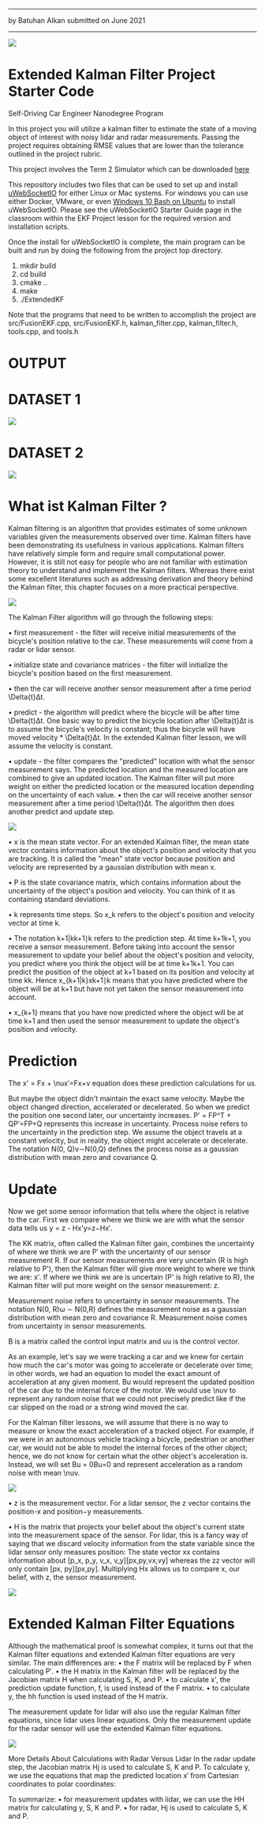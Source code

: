 ---------------------------------------------------------------------------------------------------------------------

by Batuhan Alkan submitted on June 2021

---------------------------------------------------------------------------------------------------------------------




![](foto/1.png)




# Extended Kalman Filter Project Starter Code
Self-Driving Car Engineer Nanodegree Program

In this project you will utilize a kalman filter to estimate the state of a moving object of interest with noisy lidar and radar measurements. Passing the project requires obtaining RMSE values that are lower than the tolerance outlined in the project rubric. 

This project involves the Term 2 Simulator which can be downloaded [here](https://github.com/udacity/self-driving-car-sim/releases)

This repository includes two files that can be used to set up and install [uWebSocketIO](https://github.com/uWebSockets/uWebSockets) for either Linux or Mac systems. For windows you can use either Docker, VMware, or even [Windows 10 Bash on Ubuntu](https://www.howtogeek.com/249966/how-to-install-and-use-the-linux-bash-shell-on-windows-10/) to install uWebSocketIO. Please see the uWebSocketIO Starter Guide page in the classroom within the EKF Project lesson for the required version and installation scripts.

Once the install for uWebSocketIO is complete, the main program can be built and run by doing the following from the project top directory.

1. mkdir build
2. cd build
3. cmake ..
4. make
5. ./ExtendedKF


Note that the programs that need to be written to accomplish the project are src/FusionEKF.cpp, src/FusionEKF.h, kalman_filter.cpp, kalman_filter.h, tools.cpp, and tools.h


# OUTPUT 

# DATASET 1

![](gif/gif.gif)


# DATASET 2

![](gif/gif2.gif)










# What ist Kalman Filter ?

Kalman filtering is an algorithm that provides estimates of some unknown variables given the measurements observed over time. Kalman filters have been demonstrating its usefulness in various applications. Kalman filters have relatively simple form and require small computational power. However, it is still not easy for people who are not familiar with estimation theory to understand and implement the Kalman filters. Whereas there exist some excellent literatures such as  addressing derivation and theory behind the Kalman filter, this chapter focuses on a more practical perspective.


![](foto/2.png)







The Kalman Filter algorithm will go through the following steps:


•	first measurement - the filter will receive initial measurements of the bicycle's position relative to the car. These measurements will come from a radar or lidar sensor.

•	initialize state and covariance matrices - the filter will initialize the bicycle's position based on the first measurement.

•	then the car will receive another sensor measurement after a time period \Delta{t}Δt.

•	predict - the algorithm will predict where the bicycle will be after time \Delta{t}Δt.
One basic way to predict the bicycle location after \Delta{t}Δt is to assume the bicycle's velocity is constant; thus the bicycle will have moved velocity * \Delta{t}Δt. In the extended Kalman filter lesson, we will assume the velocity is constant.

•	update - the filter compares the "predicted" location with what the sensor measurement says. The predicted location and the measured location are combined to give an updated location. The Kalman filter will put more weight on either the predicted location or the measured location depending on the uncertainty of each value.
•	then the car will receive another sensor measurement after a time period \Delta{t}Δt. The algorithm then does another predict and update step.


![](foto/3.png)


•	x is the mean state vector. For an extended Kalman filter, the mean state vector contains information about the object's position and velocity that you are tracking. It is called the "mean" state vector because position and velocity are represented by a gaussian distribution with mean x.

•	P is the state covariance matrix, which contains information about the uncertainty of the object's position and velocity. You can think of it as containing standard deviations.

•	k represents time steps. So x_k refers to the object's position and velocity vector at time k.

•	The notation k+1|kk+1∣k refers to the prediction step. At time k+1k+1, you receive a sensor measurement. Before taking into account the sensor measurement to update your belief about the object's position and velocity, you predict where you think the object will be at time k+1k+1. You can predict the position of the object at k+1 based on its position and velocity at time kk. Hence x_{k+1|k}xk+1∣k means that you have predicted where the object will be at k+1 but have not yet taken the sensor measurement into account.

•	x_{k+1} means that you have now predicted where the object will be at time k+1 and then used the sensor measurement to update the object's position and velocity.


# Prediction

The x' = Fx + \nux′=Fx+ν equation does these prediction calculations for us.

But maybe the object didn't maintain the exact same velocity. Maybe the object changed direction, accelerated or decelerated. So when we predict the position one second later, our uncertainty increases. P' = FP^T + QP′=FP+Q represents this increase in uncertainty.
Process noise refers to the uncertainty in the prediction step. We assume the object travels at a constant velocity, but in reality, the object might accelerate or decelerate. The notation  N(0, Q)ν∼N(0,Q) defines the process noise as a gaussian distribution with mean zero and covariance Q.

# Update

Now we get some sensor information that tells where the object is relative to the car. First we compare where we think we are with what the sensor data tells us y = z - Hx'y=z−Hx′.

The KK matrix, often called the Kalman filter gain, combines the uncertainty of where we think we are P′ with the uncertainty of our sensor measurement R. If our sensor measurements are very uncertain (R is high relative to P'), then the Kalman filter will give more weight to where we think we are: x′. If where we think we are is uncertain (P' is high relative to R), the Kalman filter will put more weight on the sensor measurement: z.

Measurement noise refers to uncertainty in sensor measurements. The notation  N(0, R)ω ∼ N(0,R) defines the measurement noise as a gaussian distribution with mean zero and covariance R. Measurement noise comes from uncertainty in sensor measurements.





B is a matrix called the control input matrix and uu is the control vector.

As an example, let's say we were tracking a car and we knew for certain how much the car's motor was going to accelerate or decelerate over time; in other words, we had an equation to model the exact amount of acceleration at any given moment.
Bu would represent the updated position of the car due to the internal force of the motor. We would use \nuν to represent any random noise that we could not precisely predict like if the car slipped on the road or a strong wind moved the car.

For the Kalman filter lessons, we will assume that there is no way to measure or know the exact acceleration of a tracked object. For example, if we were in an autonomous vehicle tracking a bicycle, pedestrian or another car, we would not be able to model the internal forces of the other object; hence, we do not know for certain what the other object's acceleration is. Instead, we will set Bu = 0Bu=0 and represent acceleration as a random noise with mean \nuν.




![](foto/4.png)




•	z is the measurement vector. For a lidar sensor, the z vector contains the position-x  and position−y measurements.

•	H is the matrix that projects your belief about the object's current state into the measurement space of the sensor. For lidar, this is a fancy way of saying that we discard velocity information from the state variable since the lidar sensor only measures position: The state vector xx contains information about [p_x, p_y, v_x, v_y][px,py,vx,vy] whereas the zz vector will only contain [px, py][px,py]. Multiplying Hx allows us to compare x, our belief, with z, the sensor measurement.



![](foto/5.png)



# Extended Kalman Filter Equations
Although the mathematical proof is somewhat complex, it turns out that the Kalman filter equations and extended Kalman filter equations are very similar. The main differences are:
•	the F matrix will be replaced by F when calculating P′.
•	the H matrix in the Kalman filter will be replaced by the Jacobian matrix H when calculating S, K, and P.
•	to calculate x', the prediction update function, f, is used instead of the F matrix.
•	to calculate y, the hh function is used instead of the H matrix.


The measurement update for lidar will also use the regular Kalman filter equations, since lidar uses linear equations. Only the measurement update for the radar sensor will use the extended Kalman filter equations.



![](foto/7.png)


More Details About Calculations with Radar Versus Lidar
In the radar update step, the Jacobian matrix Hj is used to calculate S, K and P. To calculate y, we use the equations that map the predicted location x′ from Cartesian coordinates to polar coordinates:

To summarize:
•	for measurement updates with lidar, we can use the HH matrix for calculating y, S, K and P.
•	for radar, Hj is used to calculate S, K and P.

